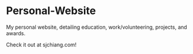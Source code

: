 # Personal-Website
My personal website, detailing education, work/volunteering, projects, and awards.

Check it out at sjchiang.com!
